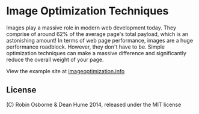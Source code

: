 # Image Optimization Techniques

Images play a massive role in modern web development today. They comprise of around 62% of the average page's total payload, which is an astonishing amount! In terms of web page performance, images are a huge performance roadblock. However, they don't have to be. Simple optimization techniques can make a massive difference and significantly reduce the overall weight of your page.

View the example site at [imageoptimization.info](http://imageoptimization.info)

## License

(C) Robin Osborne & Dean Hume 2014, released under the MIT license
